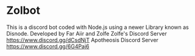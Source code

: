 # Zolbot
This is a discord bot coded with Node.js using a newer Library known as Disnode.  Developed by Far Aiir and Zolfe  Zolfe's Discord Server https://www.discord.gg/dCsdNjT  Apotheosis Discord Server https://www.discord.gg/6G4Paj6
